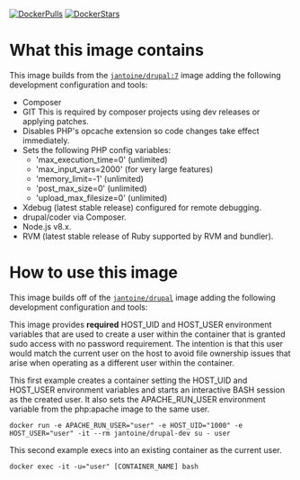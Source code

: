 [![DockerPulls](https://img.shields.io/docker/pulls/jantoine/drupal-dev.svg)](https://registry.hub.docker.com/u/jantoine/drupal-dev/)
[![DockerStars](https://img.shields.io/docker/stars/jantoine/drupal-dev.svg)](https://registry.hub.docker.com/u/jantoine/drupal-dev/)

# What this image contains

This image builds from the [`jantoine/drupal:7`](https://hub.docker.com/r/jantoine/drupal/) image adding the following development configuration and tools:

* Composer
* GIT
  This is required by composer projects using dev releases or applying patches.
* Disables PHP's opcache extension so code changes take effect immediately.
* Sets the following PHP config variables:
  * 'max_execution_time=0' (unlimited)
  * 'max_input_vars=2000' (for very large features)
  * 'memory_limit=-1' (unlimited)
  * 'post_max_size=0' (unlimited)
  * 'upload_max_filesize=0' (unlimited)
* Xdebug (latest stable release) configured for remote debugging.
* drupal/coder via Composer.
* Node.js v8.x.
* RVM (latest stable release of Ruby supported by RVM and bundler).

# How to use this image

This image builds off of the [`jantoine/drupal`](https://hub.docker.com/r/jantoine/drupal/) image adding the following development configuration and tools:

This image provides **required** HOST_UID and HOST_USER environment variables that are used to create a user within the container that is granted sudo access with no password requirement. The intention is that this user would match the current user on the host to avoid file ownership issues that arise when operating as a different user within the container.

This first example creates a container setting the HOST_UID and HOST_USER environment variables and starts an interactive BASH session as the created user. It also sets the APACHE_RUN_USER environment variable from the php:apache image to the same user.

```
docker run -e APACHE_RUN_USER="user" -e HOST_UID="1000" -e HOST_USER="user" -it --rm jantoine/drupal-dev su - user
```

This second example execs into an existing container as the current user.

```
docker exec -it -u="user" [CONTAINER_NAME] bash
```
